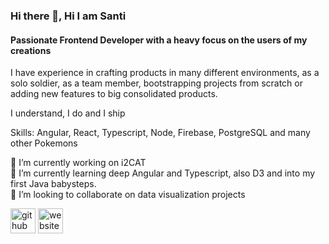 ### Hi there 👋, Hi I am Santi
#### Passionate Frontend Developer with a heavy focus on the users of my creations

I have experience in crafting products in many different environments, as a solo soldier, as a team member, bootstrapping projects from scratch or adding new features to big consolidated products.

I understand, I do and I ship 

Skills: Angular, React, Typescript, Node, Firebase, PostgreSQL and many other Pokemons

🔭 I’m currently working on i2CAT  
🌱 I’m currently learning deep Angular and Typescript, also D3 and into my first Java babysteps.  
👯 I’m looking to collaborate on data visualization projects  

[<img src='https://cdn.jsdelivr.net/npm/simple-icons@3.0.1/icons/github.svg' alt='github' height='40'>](https://github.com/thir13en)  [<img src='https://cdn.jsdelivr.net/npm/simple-icons@3.0.1/icons/icloud.svg' alt='website' height='40'>](https://santiloopz.com)  

